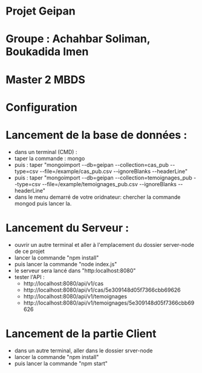 # Projet Geipan


# Groupe : Achahbar Soliman, Boukadida Imen
# Master 2 MBDS

# Configuration

# Lancement de la base de données : 
- dans un terminal (CMD) :
- taper la commande : mongo 
- puis : taper "mongoimport --db=geipan --collection=cas_pub --type=csv --file=/example/cas_pub.csv --ignoreBlanks --headerLine" 
- puis : taper "mongoimport --db=geipan --collection=temoignages_pub --type=csv --file=/example/temoignages_pub.csv --ignoreBlanks --headerLine"
- dans le menu demarré de votre oridnateur: chercher la commande mongod puis lancer la.

# Lancement du Serveur : 
- ouvrir un autre terminal et aller à l'emplacement du dossier server-node de ce projet 
- lancer la commande "npm install"
- puis lancer la commande "node index.js"
- le serveur sera lancé dans "http:localhost:8080"
- tester l'API :  
    - http://localhost:8080/api/v1/cas
    - http://localhost:8080/api/v1/cas/5e309148d05f7366cbb69626
    - http://localhost:8080/api/v1/temoignages
    - http://localhost:8080/api/v1/temoignages/5e309148d05f7366cbb69626

# Lancement de la partie Client
- dans un autre terminal, aller dans le dossier srver-node 
- lancer la commande "npm install"
- puis lancer la commande "npm start"